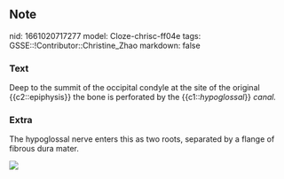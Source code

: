 ## Note
nid: 1661020717277
model: Cloze-chrisc-ff04e
tags: GSSE::!Contributor::Christine_Zhao
markdown: false

### Text
<div>
  <div>
    <div>
      <div>
        Deep to the summit of the occipital condyle at the site of
        the original {{c2::epiphysis}} the bone is perforated by
the {{c1::<i>hypoglossal</i>}} <span style="font-style: 
         italic;">canal.</span>
      </div>
    </div>
  </div>
</div>

### Extra
The hypoglossal nerve enters this as two roots, separated by a
flange of fibrous dura mater.
<div><img src=
"Screen%20Shot%202021-08-01%20at%208.37.54%20am.png"></div>
